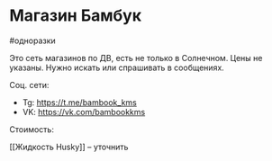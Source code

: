 # Магазин Бамбук

#одноразки 

Это сеть магазинов по ДВ, есть не только в Солнечном. Цены не указаны. Нужно искать или спрашивать в сообщениях.

Соц. сети:

- Tg: https://t.me/bambook_kms
- VK: https://vk.com/bambookkms

Стоимость:

[[Жидкость Husky]] – уточнить 
